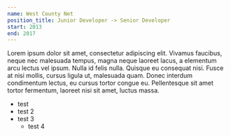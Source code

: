 ```yaml
---
name: West County Net
position_title: Junior Developer -> Senior Developer
start: 2013
end: 2017
---
```

Lorem ipsum dolor sit amet, consectetur adipiscing elit. Vivamus faucibus, neque nec malesuada tempus, magna neque laoreet lacus, a elementum arcu lectus vel ipsum. Nulla id felis nulla. Quisque eu consequat nisi. Fusce at nisi mollis, cursus ligula ut, malesuada quam. Donec interdum condimentum lectus, eu cursus tortor congue eu. Pellentesque sit amet tortor fermentum, laoreet nisi sit amet, luctus massa.

* test
* test 2
* test 3
    - test 4